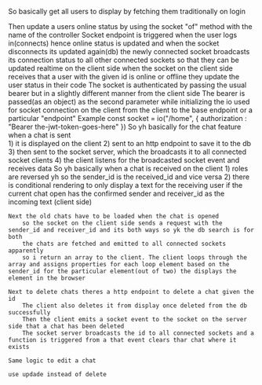 So basically get all users to display by fetching them traditionally on login

Then update a users online status by using the socket "of" method with the name of the controller
    Socket endpoint is triggered when the user logs in(connects) hence online status is updated and when the socket disconnects its updated again(db)
    the newly connected socket broadcasts its connection status to all other connected sockets so that they can be updated realtime on the client side
    when the socket on the client side receives that a user with the given id is online or offline they update the user status in their code
    The socket is authenticated by passing the usual bearer but in a slightly different manner from the client side
    The bearer is passed(as an object) as the second parameter while initializing the io used for socket connection on the client from the client
    to the base endpoint or a particular "endpoint"
    Example
    const socket = io("/home", { authorization : "Bearer the-jwt-token-goes-here" })
    So yh basically for the chat feature when a chat is sent    
        1) it is displayed on the client
        2) sent to an http endpoint to save it to the db
        3) then sent to the socket server, which the broadcasts it to all connected socket clients
        4) the client listens for the broadcasted socket event and receives data
    So yh basically when a chat is received on the client
        1) roles are reversed yh so the sender_id is the received_id and vice versa
        2) there is conditional rendering to only display a text for the receiving user if the current chat open has the confirmed sender and receiver_id as the incoming text (client side)
        
    Next the old chats have to be loaded when the chat is opened
        so the socket on the client side sends a request with the sender_id and receiver_id and its both ways so yk the db search is for both
        the chats are fetched and emitted to all connected sockets apparently
        so i return an array to the client. The client loops through the array and assigns properties for each loop element based on the sender_id for the particular element(out of two) the displays the element in the browser

    Next to delete chats theres a http endpoint to delete a chat given the id
        The client also deletes it from display once deleted from the db successfully
        Then the client emits a socket event to the socket on the server side that a chat has been deleted
        The socket server broadcasts the id to all connected sockets and a function is triggered from a that event clears thar chat where it exists

    Same logic to edit a chat

    use updade instead of delete